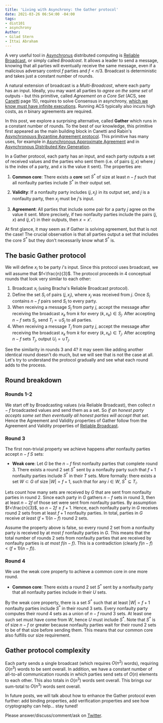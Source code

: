 ```yaml
---
title: 'Living with Asynchrony: the Gather protocol'
date: 2021-03-26 06:54:00 -04:00
tags:
- dist101
- asynchrony
Author:
- Gilad Stern
- Ittai Abraham
---
```


A very useful tool in [Asynchronus](https://decentralizedthoughts.github.io/2019-06-01-2019-5-31-models/) distributed computing is [Reliable Broadcast](https://decentralizedthoughts.github.io/2020-09-19-living-with-asynchrony-brachas-reliable-broadcast/), or simply called *Broadcast*. It allows a leader to send a message, knowing that all parties will eventually receive the same message, even if a malicious adversary control $f$ parties and $f<n/3$. Broadcast is deterministic and takes just a constant number of rounds. 


A natural extension of broadcast is a *Multi-Broadcast*, where each party has an input. Ideally, you may want all parties to *agree on the same set* of outputs - but this primitive, called *Agreement on a Core Set* (ACS, see [Canetti](http://www.cs.technion.ac.il/users/wwwb/cgi-bin/tr-get.cgi/1993/CS/CS0755.pdf) page 15), requires to solve Consensus in asynchrony, [which we know must have infinite executions](https://decentralizedthoughts.github.io/2019-12-15z-asynchrony-uncommitted-lower-bound/). Running ACS typically also incurs high costs, as $n$ binary agreements are required.



In this post, we explore a surprising alternative, called **Gather** which runs in a constant number of rounds. To the best of our knowledge, this primitive first appeared as the main building block in Canetti and Rabin's [Asynchronouys Byzantine Agreement protocol](https://www.net.t-labs.tu-berlin.de/~petr/FDC-07/papers/CR93.pdf). This primitive has many uses, for example in [Asynchronous Approximate Agreement](https://www.cs.huji.ac.il/~ittaia/papers/AAD-OPODIS04.pdf) and in [Asynchronous Distributed Key Generation](https://arxiv.org/abs/2102.09041). 


In a Gather protocol, each party has an input, and each party outputs a set of received values and the parties who sent them (i.e. of pairs $(j,x)$ where $j$ is the index of a party, and $x$ is the value it sent). The properties are:


1. **Common core**: There exists a **core** set $S^*$ of size at least $n-f$ such that all nonfaulty parties include $S^*$ in their output set. 

2. **Validity**: If a nonfaulty party includes $(j,x_j)$ in its output set, and $j$ is a nonfaulty party, then $x_j$ must be $j$'s input. 

3. **Agreement**: All parties that include some pair for a party $j$ agree on the value it sent. More precisely, if two nonfaulty parties include the pairs $(j,x)$ and $(j,x')$ in their outputs, then $x=x'$. 

At first glance, it may seem as if Gather is solving agreement, but that is not the case!  The crucial observation is that all parties output a set that includes the core $S^*$ but they don't necessarily know what $S^*$ is.

## The basic Gather protocol

We will define $x_i$ to be party $i$'s input. Since this protocol uses broadcast, we will assume that $f<\frac{n}{3}$. The protocol proceeds in $4$ conceptual rounds that look very similar to each other:

1. Broadcast $x_i$ (using Bracha's Reliable Broadcast protocol).
2. Define the set $S_i$ of pairs $(j,x_j)$, where $x_j$ was received from $j$. Once $S_i$ contains $n-f$ pairs send $S_i$ to every party.
3. When receiving a message $S_j$ from party $j$, accept the message after receiving the broadcast $x_k$ from $k$ for every $(k,x_k)\in S_j$. After accepting $n-f$ sets $S_j$, send $T_i=\cup S_j$ to all parties.
4. When receiving a message $T_j$ from party $j$, accept the message after receiving the broadcast $x_k$ from $k$ for every $(k,x_k)\in T_j$. After accepting $n-f$ sets $T_j$, output $U_i=\cup T_j$.

See the similarity in rounds 3 and 4? it may seem like adding another identical round doesn't do much, but we will see that is not the case at all.
Let's try to understand the protocol gradually and see what each round adds to the process.

## Round breakdown

### Rounds 1-2
We start off by Broadcasting values (via Reliable Broadcast), then collect $n-f$ broadcasted values and send them as a set. So *if an honest party accepts some set then eventually all honest parties will accept that set*. Hence the Agreement and Validity properties of Gather follow from the Agreement and Validity properties of [Reliable Broadcast](https://decentralizedthoughts.github.io/2020-09-19-living-with-asynchrony-brachas-reliable-broadcast/).

### Round 3
The first non-trivial property we achieve happens after nonfaulty parties accept $n-f$ $S$ sets:

* **Weak core**: Let $G$ be the $n-f$ first nonfaulty parties that complete round 3. There exists a round 2 set $S^*$ sent by a nonfaulty party such that $f+1$ nonfaulty parties include $S^*$ in their $T$ sets.
More formally: there exists a set $W \subset G$ of size $|W|=f+1$, such that for any $i\in W$, $S^*\subseteq T_i$. 


Lets count how many sets are received by $G$ that are sent from nonfaulty parties in round 2. Since each party in $G$ gathers $n-f$ sets in round 3, then at least $n-2f$ of those set were sent from nonfaulty parties. By assumption $f<\frac{n}{3}$, so $n-2f\geq f+1$. Hence, each nonfaulty party in $G$ receives round 2 sets from at least $f+1$ nonfaulty parties. In total, parties in $G$ receive *at least* $(f+1)(n-f)$ round 2 sets.

Assume the property above is false, so every round 2 set from a nonfaulty party is received by at most $f$ nonfaulty parties in $G$. This means that the total number of rounds 2 sets from nonfaulty parties that are received by nonfaulty parties is *at most* *$f(n-f)$*. This is a contradiction (clearly $f(n-f)<(f+1)(n-f)$).



### Round 4

We use the weak core property to achieve a common core in one more round. 

* **Common core**: There exists a round 2 set $S^*$ sent by a nonfaulty party that all nonfaulty parties include in their $U$ sets. 

By the weak core property, there is a set $S^*$  such that at least $|W|=f+1$ nonfaulty parties include $S^*$ in their round 3 sets. Every nonfaulty party computes their round 4 sets as a union of $n-f$ round 3 sets. At least one such set must have come from $W$, hence $U$ must include $S^*$. Note that $S^*$ is of size $n-f$ or greater because nonfaulty parties wait for their round 2 sets to be of that size before sending them. This means that our common core also fulfills our size requirement.


## Gather protocol complexity

Each party sends a single broadcast (which requires $O(n^2)$ words), requiring $O(n^3)$ words to be sent overall. In addition, we have a constant number of all-to-all communication rounds in which parties send sets of $O(n)$ elements to each other. This also totals in $O(n^3)$ words sent overall. This brings our sum-total to $O(n^3)$ words sent overall.

In future posts, we will talk about how to enhance the Gather protocol even further: add binding properties, add verification properties and see how cryptography can help... stay tuned!


Please answer/discuss/comment/ask on [Twitter](...). 

